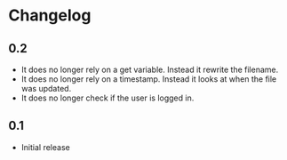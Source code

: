 # Changelog

## 0.2

- It does no longer rely on a get variable. Instead it rewrite the filename.
- It does no longer rely on a timestamp. Instead it looks at when the file was updated.
- It does no longer check if the user is logged in.

## 0.1

- Initial release